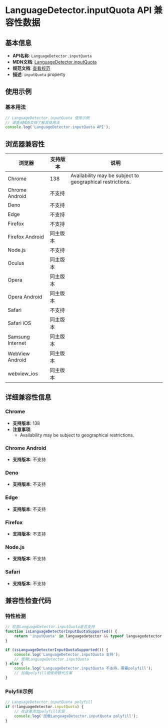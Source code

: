 # LanguageDetector.inputQuota API 兼容性数据

## 基本信息

- **API名称**: `LanguageDetector.inputQuota`
- **MDN文档**: [LanguageDetector.inputQuota](https://developer.mozilla.org/docs/Web/API/LanguageDetector/inputQuota)
- **规范文档**: [查看规范](https://webmachinelearning.github.io/translation-api/#dom-languagedetector-inputquota)
- **描述**: `inputQuota` property

## 使用示例

### 基本用法

```javascript
// LanguageDetector.inputQuota 使用示例
// 请查阅MDN文档了解具体用法
console.log('LanguageDetector.inputQuota API');
```

## 浏览器兼容性

| 浏览器 | 支持版本 | 说明 |
|--------|----------|------|
| Chrome | 138 | Availability may be subject to geographical restrictions. |
| Chrome Android | 不支持 |  |
| Deno | 不支持 |  |
| Edge | 不支持 |  |
| Firefox | 不支持 |  |
| Firefox Android | 同主版本 |  |
| Node.js | 不支持 |  |
| Oculus | 同主版本 |  |
| Opera | 同主版本 |  |
| Opera Android | 同主版本 |  |
| Safari | 不支持 |  |
| Safari iOS | 同主版本 |  |
| Samsung Internet | 同主版本 |  |
| WebView Android | 同主版本 |  |
| webview_ios | 同主版本 |  |

## 详细兼容性信息

### Chrome

- **支持版本**: 138
- **注意事项**:
  - Availability may be subject to geographical restrictions.

### Chrome Android

- **支持版本**: 不支持

### Deno

- **支持版本**: 不支持

### Edge

- **支持版本**: 不支持

### Firefox

- **支持版本**: 不支持

### Node.js

- **支持版本**: 不支持

### Safari

- **支持版本**: 不支持

## 兼容性检查代码

### 特性检测

```javascript
// 检查LanguageDetector.inputQuota是否支持
function isLanguageDetectorInputQuotaSupported() {
    return 'inputQuota' in languagedetector && typeof languagedetector.inputQuota === 'function';
}

if (isLanguageDetectorInputQuotaSupported()) {
    console.log('LanguageDetector.inputQuota 支持');
    // 使用LanguageDetector.inputQuota
} else {
    console.log('LanguageDetector.inputQuota 不支持，需要polyfill');
    // 加载polyfill或使用替代方案
}
```

### Polyfill示例

```javascript
// LanguageDetector.inputQuota polyfill
if (!languagedetector.inputQuota) {
    // 在这里添加polyfill实现
    console.log('加载LanguageDetector.inputQuota polyfill');
}
```

